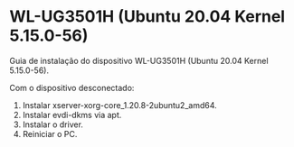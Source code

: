 # WL-UG3501H (Ubuntu 20.04 Kernel 5.15.0-56)
Guia de instalação do dispositivo WL-UG3501H (Ubuntu 20.04 Kernel 5.15.0-56).

Com o dispositivo desconectado:

1. Instalar xserver-xorg-core_1.20.8-2ubuntu2_amd64.
2. Instalar evdi-dkms via apt.
3. Instalar o driver.
4. Reiniciar o PC.
